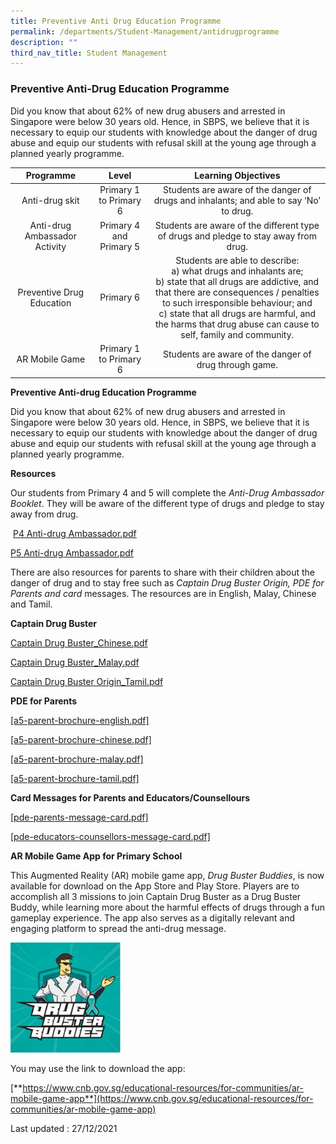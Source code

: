 ```yaml
---
title: Preventive Anti Drug Education Programme
permalink: /departments/Student-Management/antidrugprogramme
description: ""
third_nav_title: Student Management
---
```

### Preventive Anti-Drug Education Programme

Did you know that about 62% of new drug abusers and arrested in Singapore were below 30 years old. Hence, in SBPS, we believe that it is necessary to equip our students with knowledge about the danger of drug abuse and equip our students with refusal skill at the young age through a planned yearly programme.

| Programme | Level | Learning Objectives |
|:---:|:---:|:---:|
| Anti-drug skit | Primary 1 to Primary 6 | Students are aware of the danger of drugs and inhalants; and able to say ‘No’ to drug. |
| Anti-drug Ambassador Activity | Primary 4 and Primary 5 | Students are aware of the different type of drugs and pledge to stay away from drug. |
| Preventive Drug Education | Primary 6 | Students are able to describe:<br>a) what drugs and inhalants are;<br>b) state that all drugs are addictive, and that there are consequences / penalties to such irresponsible   behaviour; and<br>c) state that all drugs are harmful, and the harms that drug abuse can cause to self, family and community. |
| AR Mobile Game | Primary 1 to Primary 6 | Students are aware of the danger of drug through game. |

**Preventive Anti-drug Education Programme**

Did you know that about 62% of new drug abusers and arrested in Singapore were below 30 years old. Hence, in SBPS, we believe that it is necessary to equip our students with knowledge about the danger of drug abuse and equip our students with refusal skill at the young age through a planned yearly programme. 

**Resources**

Our students from Primary 4 and 5 will complete the _Anti-Drug Ambassador Booklet_. They will be aware of the different type of drugs and pledge to stay away from drug.

 [P4 Anti-drug Ambassador.pdf](https://sembawangpri.moe.edu.sg/qql/slot/u508/Our%20Programme/Departments/Student%20Management/P4%20Anti-drug%20Ambassador.pdf)  

[P5 Anti-drug Ambassador.pdf](https://sembawangpri.moe.edu.sg/qql/slot/u508/Our%20Programme/Departments/Student%20Management/P5%20Anti-drug%20Ambassador.pdf) 

There are also resources for parents to share with their children about the danger of drug and to stay free such as _Captain Drug Buster Origin, PDE for Parents and card_ messages. The resources are in English, Malay, Chinese and Tamil.

**Captain Drug Buster** 

[Captain Drug Buster\_Chinese.pdf](https://sembawangpri.moe.edu.sg/qql/slot/u508/Our%20Programme/Departments/Student%20Management/Captain%20Drug%20Buster_Chinese.pdf)  

[Captain Drug Buster\_Malay.pdf](https://sembawangpri.moe.edu.sg/qql/slot/u508/Our%20Programme/Departments/Student%20Management/Captain%20Drug%20Buster_Malay.pdf) 

[Captain Drug Buster Origin\_Tamil.pdf](https://sembawangpri.moe.edu.sg/qql/slot/u508/Our%20Programme/Departments/Student%20Management/Captain%20Drug%20Buster%20Origin_Tamil.pdf)

  

**PDE for Parents** 

[[a5-parent-brochure-english.pdf]](/files/a5-parent-brochure-english.pdf)

[[a5-parent-brochure-chinese.pdf]](/files/a5-parent-brochure-chinese.pdf)

[[a5-parent-brochure-malay.pdf]](/files/a5-parent-brochure-malay.pdf)

[[a5-parent-brochure-tamil.pdf]](/files/a5-parent-brochure-tamil.pdf)


**Card Messages for Parents and Educators/Counsellours**    

[[pde-parents-message-card.pdf]](/files/pde-parents-message-card.pdf)

[[pde-educators-counsellors-message-card.pdf]](/files/pde-educators-counsellors-message-card.pdf)

**AR Mobile Game App for Primary School**  

This Augmented Reality (AR) mobile game app, _Drug Buster Buddies_, is now available for download on the App Store and Play Store. Players are to accomplish all 3 missions to join Captain Drug Buster as a Drug Buster Buddy, while learning more about the harmful effects of drugs through a fun gameplay experience. The app also serves as a digitally relevant and engaging platform to spread the anti-drug message.

<img src="/images/Drug%20Buster%20Buddies.png" 
     style="width:35%">
  
You may use the link to download the app:

[**https://www.cnb.gov.sg/educational-resources/for-communities/ar-mobile-game-app**](https://www.cnb.gov.sg/educational-resources/for-communities/ar-mobile-game-app)

Last updated : 27/12/2021